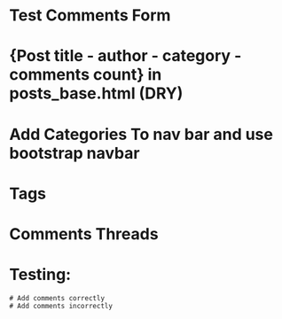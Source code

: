 
# Test Comments Form

# {Post title - author - category - comments count} in posts_base.html (DRY)

# Add Categories To nav bar and use bootstrap navbar

# Tags

# Comments Threads

# Testing:
    # Add comments correctly
    # Add comments incorrectly
